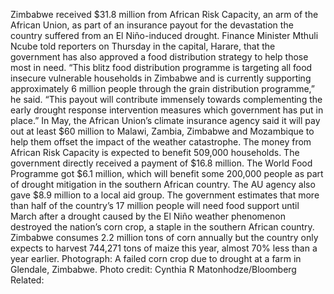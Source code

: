 Zimbabwe received $31.8 million from African Risk Capacity, an arm of the African Union, as part of an insurance payout for the devastation the country suffered from an El Niño-induced drought.
Finance Minister Mthuli Ncube told reporters on Thursday in the capital, Harare, that the government has also approved a food distribution strategy to help those most in need.
“This blitz food distribution programme is targeting all food insecure vulnerable households in Zimbabwe and is currently supporting approximately 6 million people through the grain distribution programme,” he said. “This payout will contribute immensely towards complementing the early drought response intervention measures which government has put in place.”
In May, the African Union’s climate insurance agency said it will pay out at least $60 million to Malawi, Zambia, Zimbabwe and Mozambique to help them offset the impact of the weather catastrophe.
The money from African Risk Capacity is expected to benefit 509,000 households. The government directly received a payment of $16.8 million. The World Food Programme got $6.1 million, which will benefit some 200,000 people as part of drought mitigation in the southern African country. The AU agency also gave $8.9 million to a local aid group.
The government estimates that more than half of the country’s 17 million people will need food support until March after a drought caused by the El Niño weather phenomenon destroyed the nation’s corn crop, a staple in the southern African country.
Zimbabwe consumes 2.2 million tons of corn annually but the country only expects to harvest 744,271 tons of maize this year, almost 70% less than a year earlier.
Photograph: A failed corn crop due to drought at a farm in Glendale, Zimbabwe. Photo credit: Cynthia R Matonhodze/Bloomberg
Related: